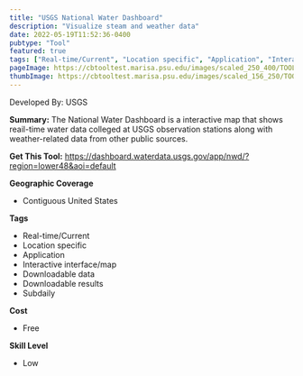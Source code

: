 ```yaml
---
title: "USGS National Water Dashboard"
description: "Visualize steam and weather data"
date: 2022-05-19T11:52:36-0400
pubtype: "Tool"
featured: true
tags: ["Real-time/Current", "Location specific", "Application", "Interactive interface/map", "Downloadable data", "Downloadable results", "Subdaily"]
pageImage: https://cbtooltest.marisa.psu.edu/images/scaled_250_400/TOOLID_55.0_ScreenCapture-1.png
thumbImage: https://cbtooltest.marisa.psu.edu/images/scaled_156_250/TOOLID_55.0_ScreenCapture-1.png
---
```

Developed By: USGS

**Summary:** The National Water Dashboard is a interactive map that shows reail-time water data colleged at USGS observation stations along with weather-related data from other public sources.

__**Get This Tool:**__ https://dashboard.waterdata.usgs.gov/app/nwd/?region=lower48&aoi=default

__**Geographic Coverage**__
- Contiguous United States

__**Tags**__
-  Real-time/Current
-  Location specific
-  Application
-  Interactive interface/map
-  Downloadable data
-  Downloadable results
-  Subdaily

__**Cost**__
- Free

__**Skill Level**__
- Low
